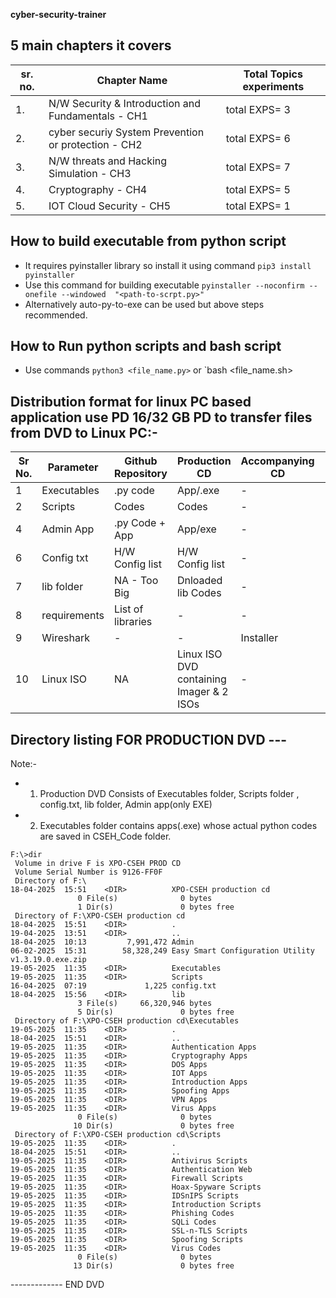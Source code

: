 **cyber-security-trainer**

## 5 main chapters it covers
|sr. no.| Chapter Name                                     | Total Topics experiments|
|-------|--------------------------------------------------|-------------------------|
|1. |N/W Security & Introduction and Fundamentals   -  CH1 | total EXPS= 3|
|2. |cyber securiy System Prevention or protection  -  CH2 | total EXPS= 6|
|3. |N/W threats and Hacking Simulation             -  CH3 | total EXPS= 7|
|4. |Cryptography                                   -  CH4 | total EXPS= 5|
|5. |IOT Cloud Security                             -  CH5 | total EXPS= 1|

## How to build executable from python script

- It requires pyinstaller library so install it using command `pip3 install pyinstaller`
- Use this command for building executable `pyinstaller --noconfirm --onefile --windowed  "<path-to-scrpt.py>"`
- Alternatively auto-py-to-exe can be used but above steps recommended.

## How to Run python scripts and bash script

- Use commands `python3 <file_name.py>` or `bash <file_name.sh>

## Distribution format for linux PC based application use PD 16/32 GB PD to transfer files from DVD to Linux PC:-


| Sr No. | Parameter     | Github Repository | Production CD    | Accompanying CD | Project CD |
|--------|---------------|-------------------|------------------|-----------------|------------|
|   1    | Executables   |     .py code      |      App/.exe    |       -         |     Backup     |
|   2    | Scripts       |      Codes        |      Codes       |       -         |     Backup     |
|   4    | Admin App     |   .py Code + App  |     App/exe      |       -         |     Backup     |
|   6    | Config txt    |  H/W Config list  |H/W Config list   |       -         |     Backup     |
|   7    | lib folder    |   NA - Too Big    |Dnloaded lib Codes|       -         |     Backup     |
|   8    | requirements  | List of libraries |      -           |       -         |     Backup     |
|   9    | Wireshark     |      -            |      -           |  Installer      |     Backup     |
| 10     |Linux ISO      |     NA | Linux ISO DVD containing Imager & 2 ISOs| -   |     Backup     | 


## Directory listing FOR PRODUCTION DVD ---
Note:-
- 1. Production DVD Consists of Executables folder, Scripts folder , config.txt, lib folder, Admin app(only EXE)
- 2. Executables folder contains apps(.exe) whose actual python codes are saved in CSEH_Code folder. 
```
F:\>dir
 Volume in drive F is XPO-CSEH PROD CD
 Volume Serial Number is 9126-FF0F
 Directory of F:\
18-04-2025  15:51    <DIR>          XPO-CSEH production cd
               0 File(s)              0 bytes
               1 Dir(s)               0 bytes free
 Directory of F:\XPO-CSEH production cd
18-04-2025  15:51    <DIR>          .
19-04-2025  13:51    <DIR>          ..
18-04-2025  10:13         7,991,472 Admin
06-02-2025  15:31        58,328,249 Easy Smart Configuration Utility v1.3.19.0.exe.zip
19-05-2025  11:35    <DIR>          Executables
19-05-2025  11:35    <DIR>          Scripts
16-04-2025  07:19             1,225 config.txt
18-04-2025  15:56    <DIR>          lib
               3 File(s)     66,320,946 bytes
               5 Dir(s)               0 bytes free
 Directory of F:\XPO-CSEH production cd\Executables
19-05-2025  11:35    <DIR>          .
18-04-2025  15:51    <DIR>          ..
19-05-2025  11:35    <DIR>          Authentication Apps
19-05-2025  11:35    <DIR>          Cryptography Apps
19-05-2025  11:35    <DIR>          DOS Apps
19-05-2025  11:35    <DIR>          IOT Apps
19-05-2025  11:35    <DIR>          Introduction Apps
19-05-2025  11:35    <DIR>          Spoofing Apps
19-05-2025  11:35    <DIR>          VPN Apps
19-05-2025  11:35    <DIR>          Virus Apps
               0 File(s)              0 bytes
              10 Dir(s)               0 bytes free
 Directory of F:\XPO-CSEH production cd\Scripts
19-05-2025  11:35    <DIR>          .
18-04-2025  15:51    <DIR>          ..
19-05-2025  11:35    <DIR>          Antivirus Scripts
19-05-2025  11:35    <DIR>          Authentication Web
19-05-2025  11:35    <DIR>          Firewall Scripts
19-05-2025  11:35    <DIR>          Hoax-Spyware Scripts
19-05-2025  11:35    <DIR>          IDSnIPS Scripts
19-05-2025  11:35    <DIR>          Introduction Scripts
19-05-2025  11:35    <DIR>          Phishing Codes
19-05-2025  11:35    <DIR>          SQLi Codes
19-05-2025  11:35    <DIR>          SSL-n-TLS Scripts
19-05-2025  11:35    <DIR>          Spoofing Scripts
19-05-2025  11:35    <DIR>          Virus Codes
               0 File(s)              0 bytes
              13 Dir(s)               0 bytes free

```
  -------------   END DVD            
